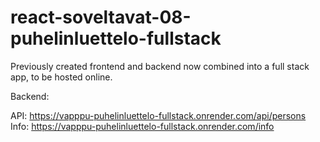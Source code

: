 # react-soveltavat-08-puhelinluettelo-fullstack

Previously created frontend and backend now combined into a full stack app, to be hosted online.

Backend:

API: https://vapppu-puhelinluettelo-fullstack.onrender.com/api/persons
Info: https://vapppu-puhelinluettelo-fullstack.onrender.com/info
